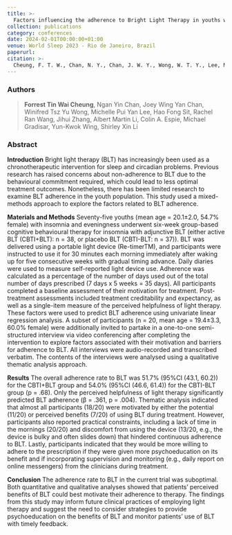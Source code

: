 ```yaml
---
title: >-
  Factors influencing the adherence to Bright Light Therapy in youths with insomnia and eveningness: A mixed-methods study
collection: publications
category: conferences
date: 2024-02-01T00:00:00+01:00
venue: World Sleep 2023 - Rio de Janeiro, Brazil
paperurl:
citation: >-
  Cheung, F. T. W., Chan, N. Y., Chan, J. W. Y., Wong, W. T. Y., Lee, M. P. Y., Sit, H. F., ... & Li, S. X. (2024). Factors influencing the adherence to Bright Light Therapy in youths with insomnia and eveningness: a mixed-methods study. Sleep Medicine, 115, S55-S56.
---
```

### Authors

> **Forrest Tin Wai Cheung**, Ngan Yin Chan, Joey Wing Yan Chan, Winifred Tsz Yu Wong, Michelle Pui Yan Lee, Hao Fong Sit, Rachel Ran Wang, Jihui Zhang, Albert Martin Li, Colin A. Espie, Michael Gradisar, Yun-Kwok Wing, Shirley Xin Li

### Abstract

**Introduction** Bright light therapy (BLT) has increasingly been used as a chronotherapeutic intervention for sleep and circadian problems. Previous research has raised concerns about non-adherence to BLT due to the behavioural commitment required, which could lead to less optimal treatment outcomes. Nonetheless, there has been limited research to examine BLT adherence in the youth population. This study used a mixed-methods approach to explore the factors related to BLT adherence.

**Materials and Methods** Seventy-five youths (mean age = 20.1±2.0, 54.7% female) with insomnia and eveningness underwent six-week group-based cognitive behavioural therapy for insomnia with adjunctive BLT (either active BLT (CBTI+BLT): n = 38, or placebo BLT (CBTI-BLT: n = 37)). BLT was delivered using a portable light device (Re-timerTM), and participants were instructed to use it for 30 minutes each morning immediately after waking up for five consecutive weeks with gradual timing advance. Daily diaries were used to measure self-reported light device use. Adherence was calculated as a percentage of the number of days used out of the total number of days prescribed (7 days x 5 weeks = 35 days). All participants completed a baseline assessment of their motivation for treatment. Post-treatment assessments included treatment creditability and expectancy, as well as a single-item measure of the perceived helpfulness of light therapy. These factors were used to predict BLT adherence using univariate linear regression analysis. A subset of participants (n = 20, mean age = 19.4±3.3, 60.0% female) were additionally invited to partake in a one-to-one semi-structured interview via video conferencing after completing the intervention to explore factors associated with their motivation and barriers for adherence to BLT. All interviews were audio-recorded and transcribed verbatim. The contents of the interviews were analysed using a qualitative thematic analysis approach.

**Results** The overall adherence rate to BLT was 51.7% (95%CI (43.1, 60.2)) for the CBTI+BLT group and 54.0% (95%CI (46.6, 61.4)) for the CBTI-BLT group (p = .68). Only the perceived helpfulness of light therapy significantly predicted BLT adherence (β = .361, p = .004). Thematic analysis indicated that almost all participants (18/20) were motivated by either the potential (11/20) or perceived benefits (7/20) of using BLT during treatment. However, participants also reported practical constraints, including a lack of time in the mornings (20/20) and discomfort from using the device (13/20, e.g., the device is bulky and often slides down) that hindered continuous adherence to BLT.  Lastly, participants indicated that they would be more willing to adhere to the prescription if they were given more psychoeducation on its benefit and if incorporating supervision and monitoring (e.g., daily report on online messengers) from the clinicians during treatment.

**Conclusion** The adherence rate to BLT in the current trial was suboptimal. Both quantitative and qualitative analyses showed that patients’ perceived benefits of BLT could best motivate their adherence to therapy. The findings from this study may inform future clinical practices of employing light therapy and suggest the need to consider strategies to provide psychoeducation on the benefits of BLT and monitor patients’ use of BLT with timely feedback.